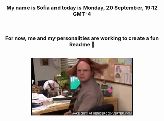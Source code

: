 


<div align="center">
<h3 >My name is Sofia and today is Monday, 20 September, 19:12 GMT-4</h3><br>
<h3 >For now, me and my personalities are working to create a fun Readme 👋
</h3><br>
<img src='img/dwight.gif' alt='working...'/>
</div>
